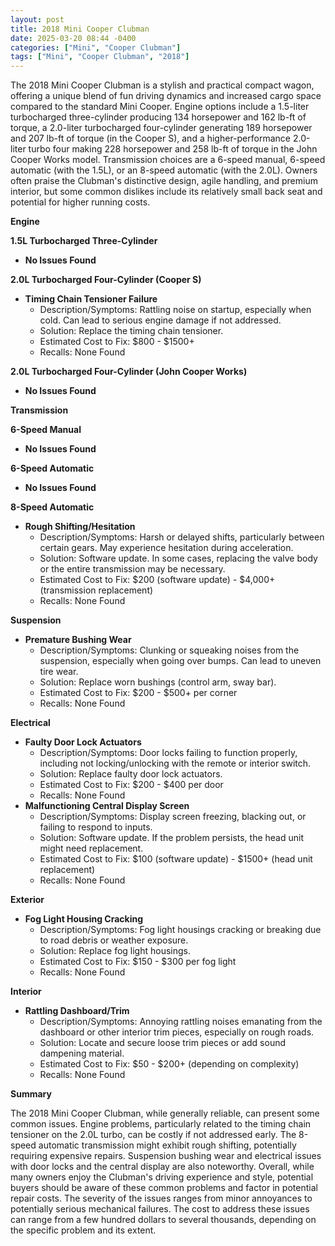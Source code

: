 ```yaml
---
layout: post
title: 2018 Mini Cooper Clubman
date: 2025-03-20 08:44 -0400
categories: ["Mini", "Cooper Clubman"]
tags: ["Mini", "Cooper Clubman", "2018"]
---
```

The 2018 Mini Cooper Clubman is a stylish and practical compact wagon, offering a unique blend of fun driving dynamics and increased cargo space compared to the standard Mini Cooper. Engine options include a 1.5-liter turbocharged three-cylinder producing 134 horsepower and 162 lb-ft of torque, a 2.0-liter turbocharged four-cylinder generating 189 horsepower and 207 lb-ft of torque (in the Cooper S), and a higher-performance 2.0-liter turbo four making 228 horsepower and 258 lb-ft of torque in the John Cooper Works model. Transmission choices are a 6-speed manual, 6-speed automatic (with the 1.5L), or an 8-speed automatic (with the 2.0L). Owners often praise the Clubman's distinctive design, agile handling, and premium interior, but some common dislikes include its relatively small back seat and potential for higher running costs.

**Engine**

**1.5L Turbocharged Three-Cylinder**
*   **No Issues Found**

**2.0L Turbocharged Four-Cylinder (Cooper S)**
*   **Timing Chain Tensioner Failure**
    *   Description/Symptoms: Rattling noise on startup, especially when cold. Can lead to serious engine damage if not addressed.
    *   Solution: Replace the timing chain tensioner.
    *   Estimated Cost to Fix: $800 - $1500+
    *   Recalls: None Found

**2.0L Turbocharged Four-Cylinder (John Cooper Works)**
*   **No Issues Found**

**Transmission**

**6-Speed Manual**
* **No Issues Found**

**6-Speed Automatic**
* **No Issues Found**

**8-Speed Automatic**
*   **Rough Shifting/Hesitation**
    *   Description/Symptoms: Harsh or delayed shifts, particularly between certain gears. May experience hesitation during acceleration.
    *   Solution: Software update. In some cases, replacing the valve body or the entire transmission may be necessary.
    *   Estimated Cost to Fix: $200 (software update) - $4,000+ (transmission replacement)
    *   Recalls: None Found

**Suspension**

*   **Premature Bushing Wear**
    *   Description/Symptoms: Clunking or squeaking noises from the suspension, especially when going over bumps. Can lead to uneven tire wear.
    *   Solution: Replace worn bushings (control arm, sway bar).
    *   Estimated Cost to Fix: $200 - $500+ per corner
    *   Recalls: None Found

**Electrical**

*   **Faulty Door Lock Actuators**
    *   Description/Symptoms: Door locks failing to function properly, including not locking/unlocking with the remote or interior switch.
    *   Solution: Replace faulty door lock actuators.
    *   Estimated Cost to Fix: $200 - $400 per door
    *   Recalls: None Found
*   **Malfunctioning Central Display Screen**
    *   Description/Symptoms: Display screen freezing, blacking out, or failing to respond to inputs.
    *   Solution: Software update. If the problem persists, the head unit might need replacement.
    *   Estimated Cost to Fix: $100 (software update) - $1500+ (head unit replacement)
    *   Recalls: None Found

**Exterior**

*   **Fog Light Housing Cracking**
    *   Description/Symptoms: Fog light housings cracking or breaking due to road debris or weather exposure.
    *   Solution: Replace fog light housings.
    *   Estimated Cost to Fix: $150 - $300 per fog light
    *   Recalls: None Found

**Interior**

*   **Rattling Dashboard/Trim**
    *   Description/Symptoms: Annoying rattling noises emanating from the dashboard or other interior trim pieces, especially on rough roads.
    *   Solution: Locate and secure loose trim pieces or add sound dampening material.
    *   Estimated Cost to Fix: $50 - $200+ (depending on complexity)
    *   Recalls: None Found

**Summary**

The 2018 Mini Cooper Clubman, while generally reliable, can present some common issues. Engine problems, particularly related to the timing chain tensioner on the 2.0L turbo, can be costly if not addressed early. The 8-speed automatic transmission might exhibit rough shifting, potentially requiring expensive repairs. Suspension bushing wear and electrical issues with door locks and the central display are also noteworthy. Overall, while many owners enjoy the Clubman's driving experience and style, potential buyers should be aware of these common problems and factor in potential repair costs. The severity of the issues ranges from minor annoyances to potentially serious mechanical failures. The cost to address these issues can range from a few hundred dollars to several thousands, depending on the specific problem and its extent.

